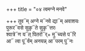 +++
title = "०४ त्वमग्ने मनवे"

+++
तुव᳓म् अग्ने म᳓नवे द्या᳓म् अवाशयः  
पुरूर᳓वसे सुकृ᳓ते सुकृ᳓त्तरः  
श्वात्रे᳓ण य᳓त् पितरो᳓र्+ मु᳓च्यसे प᳓रि  
आ᳓ त्वा पू᳓र्वम् अनयन्न् आ᳓परम् पु᳓नः